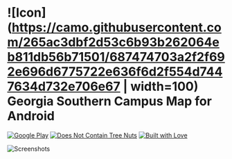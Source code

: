 # ![Icon](https://camo.githubusercontent.com/265ac3dbf2d53c6b93b262064eb811db56b71501/687474703a2f2f692e696d6775722e636f6d2f554d7447634d732e706e67 | width=100) Georgia Southern Campus Map for Android

[![Google Play](http://i.imgur.com/j1J94XN.png)](https://play.google.com/store/apps/details?id=com.kobitate.gscampusmap) [![Does Not Contain Tree Nuts](http://forthebadge.com/images/badges/does-not-contain-treenuts.svg)](http://forthebadge.com) [![Built with Love](http://forthebadge.com/images/badges/built-with-love.svg)](http://forthebadge.com)

![Screenshots](http://i.imgur.com/axQnTJU.png)
